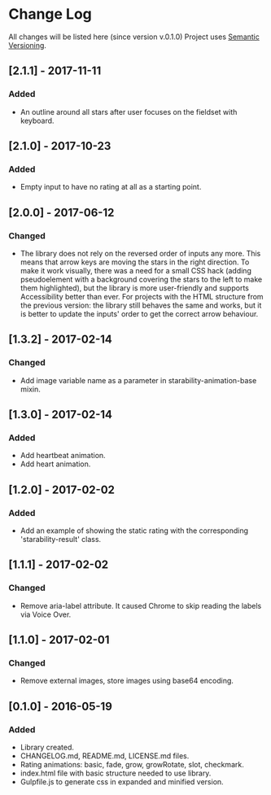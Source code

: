 # Change Log
All changes will be listed here (since version v.0.1.0)
Project uses [Semantic Versioning](http://semver.org/).

## [2.1.1] - 2017-11-11
### Added
- An outline around all stars after user focuses on the fieldset with keyboard.

## [2.1.0] - 2017-10-23
### Added
- Empty input to have no rating at all as a starting point.

## [2.0.0] - 2017-06-12
### Changed
- The library does not rely on the reversed order of inputs any more. This means that arrow keys are moving the stars in the right direction. To make it work visually, there was a need for a small CSS hack (adding pseudoelement with a background covering the stars to the left to make them highlighted), but the library is more user-friendly and supports Accessibility better than ever. For projects with the HTML structure from the previous version: the library still behaves the same and works, but it is  better to update the inputs' order to get the correct arrow behaviour.

## [1.3.2] - 2017-02-14
### Changed
- Add image variable name as a parameter in starability-animation-base mixin.

## [1.3.0] - 2017-02-14
### Added
- Add heartbeat animation.
- Add heart animation.

## [1.2.0] - 2017-02-02
### Added
- Add an example of showing the static rating with the corresponding 'starability-result' class.

## [1.1.1] - 2017-02-02
### Changed
- Remove aria-label attribute. It caused Chrome to skip reading the labels via Voice Over.

## [1.1.0] - 2017-02-01
### Changed
- Remove external images, store images using base64 encoding.

## [0.1.0] - 2016-05-19
### Added
- Library created.
- CHANGELOG.md, README.md, LICENSE.md files.
- Rating animations: basic, fade, grow, growRotate, slot, checkmark.
- index.html file with basic structure needed to use library.
- Gulpfile.js to generate css in expanded and minified version.
